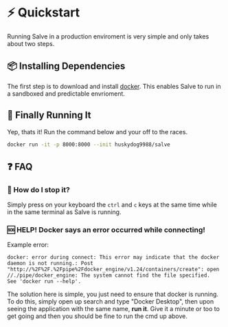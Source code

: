 # ⚡ Quickstart

Running Salve in a production enviroment is very simple and only takes about two steps.

## 📦 Installing Dependencies

The first step is to download and install [docker](https://docs.docker.com/get-docker/). This enables Salve to run in a sandboxed and predictable envrioment.

## 👟 Finally Running It

Yep, thats it! Run the command below and your off to the races.

```bash
docker run -it -p 8000:8000 --init huskydog9988/salve
```

## ❓ FAQ

### 🛑 How do I stop it?

Simply press on your keyboard the `ctrl` and `c` keys at the same time while in the same terminal as Salve is running.

### 🆘 **HELP!** Docker says an error occurred while connecting!

Example error:

```log
docker: error during connect: This error may indicate that the docker daemon is not running.: Post "http://%2F%2F.%2Fpipe%2Fdocker_engine/v1.24/containers/create": open //./pipe/docker_engine: The system cannot find the file specified.
See 'docker run --help'.
```

The solution here is simple, you just need to ensure that docker is running. To do this, simply open up search and type "Docker Desktop", then upon seeing the application with the same name, **run it**. Give it a minute or too to get going and then you should be fine to run the cmd up above.

